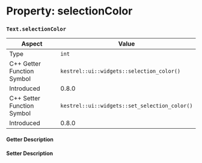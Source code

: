 
# Property: selectionColor
### `Text.selectionColor`

| Aspect | Value |
| --- | --- |
| Type | `int` |
| C++ Getter Function Symbol | `kestrel::ui::widgets::selection_color()` |
| Introduced | 0.8.0 |
| C++ Setter Function Symbol | `kestrel::ui::widgets::set_selection_color()` |
| Introduced | 0.8.0 |

#### Getter Description

#### Setter Description


